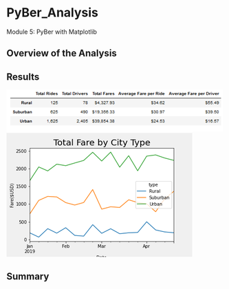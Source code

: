# PyBer_Analysis
Module 5: PyBer with Matplotlib

## Overview of the Analysis 

## Results
![Py_Ber by City](https://github.com/awar2170/PyBer_Analysis/blob/main/analysis/PyBer_df_1.PNG)
![PyBer Summary Photo](https://github.com/awar2170/PyBer_Analysis/blob/main/analysis/PyBer_fare_summary.png)

## Summary

